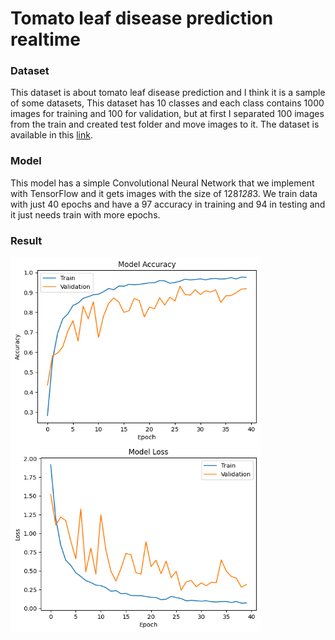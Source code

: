 # Tomato leaf disease prediction realtime
### Dataset
This dataset is about tomato leaf disease prediction and I think it is a sample of some datasets, This dataset has 10 classes and each class contains 1000 images for training and 100 for validation, but at first I separated 100 images from the train and created test folder and move images to it. 
The dataset is available in this [link](https://www.kaggle.com/datasets/kaustubhb999/tomatoleaf).

### Model
This model has a simple Convolutional Neural Network that we implement with TensorFlow and it gets images with the size of 128*128*3. We train data with just 40 epochs and have a 97 accuracy in training and 94 in testing and it just needs train with more epochs.

### Result 
<img src="https://github.com/Amahseyn/Tomato-leaf-disease-prediction/blob/main/acc.png" align="center" height="300" width="400"/>
<img src="https://github.com/Amahseyn/Tomato-leaf-disease-prediction/blob/main/loss.png" align="center" height="300" width="400"/>
